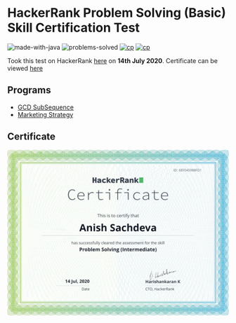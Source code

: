 # HackerRank Problem Solving (Basic) Skill Certification Test 

![made-with-java](https://img.shields.io/badge/Made%20with-Java-1f425f.svg)
![problems-solved](https://img.shields.io/badge/Problems%20Solved-2/2-1abc9c.svg)
[![cp](https://img.shields.io/badge/also%20see-Competitve%20Programming-1f72ff.svg)](https://github.com/anishLearnsToCode/competitive-programming)
[![cp](https://img.shields.io/badge/also%20see-Other%20Certifications-1f72ff.svg)](https://github.com/anishLearnsToCode/competitive-programming#certifications)

Took this test on HackerRank [here](https://www.hackerrank.com/skills-verification) 
on __14th July 2020__. 
Certificate can be viewed [here](https://www.hackerrank.com/certificates/6ef045988fd1)

## Programs 
- [GCD SubSequence](src/GCDSubSequence.java)
- [Marketing Strategy](src/MarketingStrategy.java)

## Certificate
![certificate](certificate.png)
